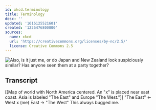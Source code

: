 ```yaml
---
id: xkcd.terminology
title: Terminology
desc: ''
updated: '1616125521601'
created: '1226476800000'
sources:
  name: xkcd
  url: 'https://creativecommons.org/licenses/by-nc/2.5/'
  license: Creative Commons 2.5
---
```

![Also, is it just me, or do Japan and New Zealand look suspiciously similar?  Has anyone seen them at a party together?](https://imgs.xkcd.com/comics/terminology.png)

## Transcript
[[Map of world with North America centered. An "x" is placed near east coast. Asia is labeled "The East" and Europe "The West."]]
"The East" <- West x (me) East -> "The West"
This always bugged me.
